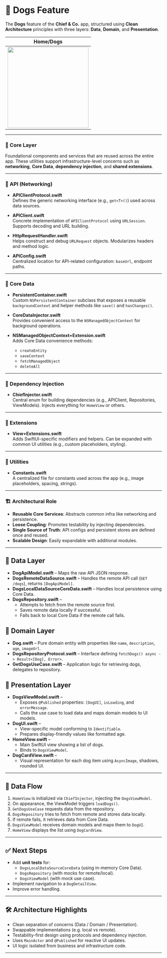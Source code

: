# 🐶 Dogs Feature

The **Dogs** feature of the **Chief & Co.** app, structured using **Clean Architecture** principles with three layers: **Data**, **Domain**, and **Presentation**.

|  Home/Dogs  |  
|---|
| <img src="https://github.com/user-attachments/assets/cb5477e5-22bc-45be-8012-bad42810c78f" width="260"> |

---

### 🧩 Core Layer

Foundational components and services that are reused across the entire app. These utilities support infrastructure-level concerns such as **networking**, **Core Data**, **dependency injection**, and **shared extensions**.

---

### 🔹 API (Networking)
- **APIClientProtocol.swift**  
  Defines the generic networking interface (e.g., `get<T>()`) used across data sources.

- **APIClient.swift**  
  Concrete implementation of `APIClientProtocol` using `URLSession`. Supports decoding and URL building.

- **HttpRequestHandler.swift**  
  Helps construct and debug `URLRequest` objects. Modularizes headers and method logic.

- **APIConfig.swift**  
  Centralized location for API-related configuration: `baseUrl`, endpoint paths.

---

### 🔹 Core Data
- **PersistentContainer.swift**  
  Custom `NSPersistentContainer` subclass that exposes a reusable `backgroundContext` and helper methods like `save()` and `hasChanges()`.

- **CoreDataInjector.swift**  
  Provides convenient access to the `NSManagedObjectContext` for background operations.

- **NSManagedObjectContext+Extension.swift**  
  Adds Core Data convenience methods:
  - `createEntity`
  - `saveContext`
  - `fetchManagedObject`
  - `deleteAll`

---

### 🔹 Dependency Injection
- **ChiefInjector.swift**  
  Central enum for building dependencies (e.g., APIClient, Repositories, ViewModels). Injects everything for `HomeView` or others.

---

### 🔹 Extensions
- **View+Extensions.swift**  
  Adds SwiftUI-specific modifiers and helpers. Can be expanded with common UI utilities (e.g., custom placeholders, styling).

---

### 🔹 Utilities
- **Constants.swift**  
  A centralized file for constants used across the app (e.g., image placeholders, spacing, strings).

---

### 🏗 Architectural Role

- **Reusable Core Services**: Abstracts common infra like networking and persistence.
- **Loose Coupling**: Promotes testability by injecting dependencies.
- **Single Source of Truth**: API configs and persistent stores are defined once and reused.
- **Scalable Design**: Easily expandable with additional modules.

---

## 🔹 Data Layer
- **DogApiModel.swift** – Maps the raw API JSON response.
- **DogsRemoteDataSource.swift** – Handles the remote API call (`GET /dogs`), returns `[DogApiModel]`.
- **DogsLocalDataSourceCoreData.swift** – Handles local persistence using Core Data.
- **DogsRepository.swift** – 
  - Attempts to fetch from the remote source first.
  - Saves remote data locally if successful.
  - Falls back to local Core Data if the remote call fails.

## 🔹 Domain Layer
- **Dog.swift** – Pure domain entity with properties like `name`, `description`, `age`, `imageUrl`.
- **DogsRepositoryProtocol.swift** – Interface defining `fetchDogs() async -> Result<[Dog], Error>`.
- **GetDogsUseCase.swift** – Application logic for retrieving dogs, delegates to repository.

## 🔹 Presentation Layer
- **DogsViewModel.swift** –
  - Exposes `@Published` properties: `[DogUI]`, `isLoading`, and `errorMessage`.
  - Calls the use case to load data and maps domain models to UI models.
- **DogUI.swift** – 
  - View-specific model conforming to `Identifiable`.
  - Prepares display-friendly values like formatted age.
- **HomeView.swift** – 
  - Main SwiftUI view showing a list of dogs.
  - Binds to `DogsViewModel`.
- **DogCardView.swift** – 
  - Visual representation for each dog item using `AsyncImage`, shadows, rounded UI.

---

## 🔁 Data Flow

1. `HomeView` is initialized via `ChiefInjector`, injecting the `DogsViewModel`.
2. On appearance, the ViewModel triggers `loadDogs()`.
3. `GetDogsUseCase` requests data from the repository.
4. `DogsRepository` tries to fetch from remote and stores data locally.
5. If remote fails, it retrieves data from Core Data.
6. `DogsViewModel` receives domain models and maps them to `DogUI`.
7. `HomeView` displays the list using `DogCardView`.

---

## ✅ Next Steps

- Add **unit tests** for:
  - `DogsLocalDataSourceCoreData` (using in-memory Core Data).
  - `DogsRepository` (with mocks for remote/local).
  - `DogsViewModel` (with mock use case).
- Implement navigation to a `DogDetailView`.
- Improve error handling.

---

## 🛠 Architecture Highlights

- Clean separation of concerns (Data / Domain / Presentation).
- Swappable implementations (e.g. local vs remote).
- Testability-first design using protocols and dependency injection.
- Uses `MainActor` and `@Published` for reactive UI updates.
- UI logic isolated from business and infrastructure code.

---
